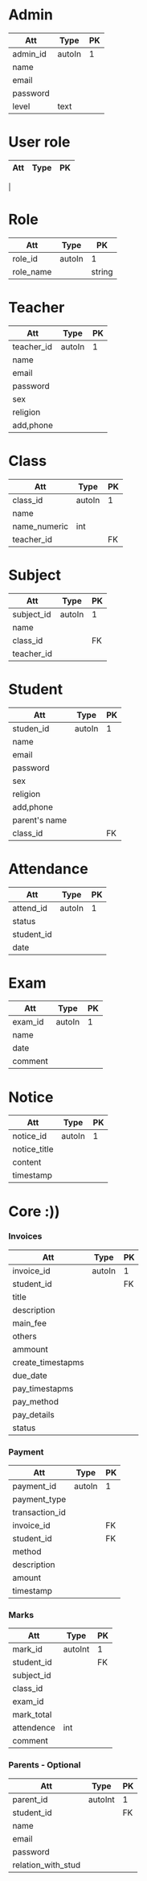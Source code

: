 # Admin
| Att | Type | PK |
|-----|------|----|
|admin_id| autoIn  | 1  |
|name|      |   |   
|email|     |   |  
|password|  |   |
|level| text    |   |

# User role 
| Att | Type | PK |
|-----|------|----|
|

# Role 
| Att | Type | PK |
|-----|------|----|
|role_id| autoIn | 1|
|role_name| |string| |


# Teacher
| Att | Type | PK |
|-----|------|----|
|teacher_id| autoIn  | 1  |
|name|          |           |     
|email|         |           |   
|password|      |           | 
|sex|           |           |   
|religion|      |           |   
|add,phone|     |           |   

# Class
| Att | Type | PK |
|-----|------|----|
|class_id| autoIn  | 1  |
|name|      |   | 
|name_numeric| int     |   |
|teacher_id| | FK|

# Subject
| Att | Type | PK |
|-----|------|----|
|subject_id|  autoIn  |  1 |
|name|  |   |
|class_id|  |   FK| 
|teacher_id|    |   |


# Student
| Att | Type | PK |
|-----|------|----|
|studen_id| autoIn  | 1  |
|name|          |           |     
|email|         |           |   
|password|      |           |   
|sex|           |           |   
|religion|      |           |   
|add,phone|     |           |   
|parent's name| |           |   
|class_id|      |        FK | 


# Attendance
| Att | Type | PK |
|-----|------|----|
|attend_id| autoIn | 1 |
|status|    |   |
|student_id| |  |
|date|  |   |

# Exam
| Att | Type | PK |
|-----|------|----|
|exam_id| autoIn | 1 |
|name|  |   |     
|date|  |   |
|comment|   |   |

# Notice
| Att | Type | PK |
|-----|------|----|
|notice_id| autoIn | 1 |
|notice_title|  |   |
|content|   |   |
|timestamp| |   |

# Core :))
### Invoices
| Att | Type | PK |
|-----|------|----|
|invoice_id|  autoIn  |   1|
|student_id|    |   FK|
|title| |   |
|description|   |   |
|main_fee|  |   |
|others|    |   |
|ammount|   |   |
|create_timestapms| |   |
|due_date|  |   |
|pay_timestapms|    |   |
|pay_method|    |   |
|pay_details|   |   |
|status|    |   |

### Payment
| Att | Type | PK |
|-----|------|----|
|payment_id|  autoIn  |   1|
|payment_type|  |   |
|transaction_id| |  |
|invoice_id|    |FK  |
|student_id|    |FK|
|method|    |   |
|description|   |   |
|amount|    |   |
|timestamp| |   |

### Marks
| Att | Type | PK |
|-----|------|----|
|mark_id| autoInt  |   1|
|student_id|    |  FK |
|subject_id|    |   |
|class_id|  |   |
|exam_id|   |   |
|mark_total|    |   |
|attendence| int |  |
|comment|   |   |

### Parents - Optional
| Att | Type | PK |
|-----|------|----|
|parent_id| autoInt  |   1|
|student_id|    |  FK |
|name|      |   |   
|email|     |   |  
|password|  |   |
|relation_with_stud| |   |
